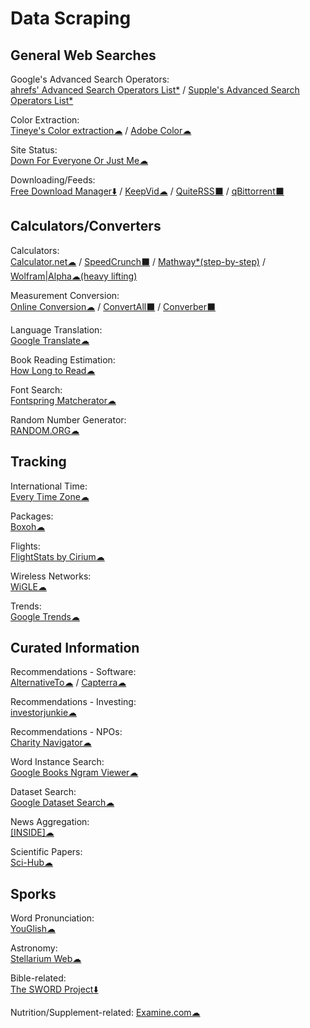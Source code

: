 # Data Scraping

## General Web Searches

Google's Advanced Search Operators:  
	[ahrefs' Advanced Search Operators List*](https://supple.com.au/tools/google-advanced-search-operators/) / 
	[Supple's Advanced Search Operators List*](https://ahrefs.com/blog/google-advanced-search-operators/)

Color Extraction:  
	[Tineye's Color extraction☁](https://labs.tineye.com/color/) / 
	[Adobe Color☁](https://color.adobe.com)

Site Status:  
	[Down For Everyone Or Just Me☁](https://downforeveryoneorjustme.com/)

Downloading/Feeds:  
	[Free Download Manager⬇️](https://www.freedownloadmanager.org/) / 
	[KeepVid☁](https://keepvid.com/) / 
	[QuiteRSS⬛](https://quiterss.org/) / 
	[qBittorrent⬛](https://www.qbittorrent.org/)

## Calculators/Converters

Calculators:  
	[Calculator.net☁](https://www.calculator.net/) / 
	[SpeedCrunch⬛](https://speedcrunch.org/) / 
	[Mathway*(step-by-step)](https://www.mathway.com/) / 
	[Wolfram|Alpha☁(heavy lifting)](https://www.wolframalpha.com/)

Measurement Conversion:  
	[Online Conversion☁](http://www.onlineconversion.com/) / 
	[ConvertAll⬛](http://convertall.bellz.org/) / 
	[Converber⬛](http://www.xyntec.com/converber.htm)

Language Translation:  
	[Google Translate☁](https://translate.google.com/)

Book Reading Estimation:  
	[How Long to Read☁](https://www.howlongtoreadthis.com/)

Font Search:  
	[Fontspring Matcherator☁](https://www.fontspring.com/matcherator)

Random Number Generator:  
	[RANDOM.ORG☁](https://www.random.org/)

## Tracking

International Time:  
	[Every Time Zone☁](https://everytimezone.com/)

Packages:  
	[Boxoh☁](http://www.boxoh.com/)

Flights:  
	[FlightStats by Cirium☁](https://www.flightstats.com)

Wireless Networks:  
	[WiGLE☁](https://wigle.net/)

Trends:  
	[Google Trends☁](https://trends.google.com/)

## Curated Information

Recommendations - Software:  
	[AlternativeTo☁](https://alternativeto.net/) / 
	[Capterra☁](https://www.capterra.com/)
  
Recommendations - Investing:  
	[investorjunkie☁](https://investorjunkie.com/)

Recommendations - NPOs:  
	[Charity Navigator☁](https://www.charitynavigator.org/)

Word Instance Search:  
	[Google Books Ngram Viewer☁](https://books.google.com/ngrams)

Dataset Search:  
	[Google Dataset Search☁](https://toolbox.google.com/datasetsearch)
  
News Aggregation:  
	[[INSIDE]☁](https://inside.com/)
  
Scientific Papers:  
	[Sci-Hub☁](https://sci-hub.se/)
  
## Sporks

Word Pronunciation:  
	[YouGlish☁](https://youglish.com/)
  
Astronomy:  
	[Stellarium Web☁](https://stellarium-web.org/)
  
Bible-related:  
	[The SWORD Project⬇️](https://www.crosswire.org/sword/modules/index.jsp)

Nutrition/Supplement-related:
	[Examine.com☁](https://examine.com/)
